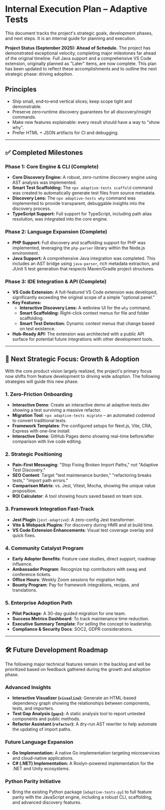 # Internal Execution Plan – Adaptive Tests

This document tracks the project's strategic goals, development phases, and next steps. It is an internal guide for planning and execution.

**Project Status (September 2025): Ahead of Schedule.** The project has demonstrated exceptional velocity, completing major milestones far ahead of the original timeline. Full Java support and a comprehensive VS Code extension, originally planned as "Later" items, are now complete. This plan has been updated to reflect these accomplishments and to outline the next strategic phase: driving adoption.

## Principles

- Ship small, end‑to‑end vertical slices; keep scope tight and demonstrable.
- Preserve zero‑runtime discovery guarantees for all discovery/insight commands.
- Make new features explainable: every result should have a way to "show why".
- Prefer HTML + JSON artifacts for CI and debugging.

---

## ✅ Completed Milestones

### Phase 1: Core Engine & CLI (Complete)

- **Core Discovery Engine:** A robust, zero-runtime discovery engine using AST analysis was implemented.
- **Smart Test Scaffolding:** The `npx adaptive-tests scaffold` command was created to automatically generate test files from source metadata.
- **Discovery Lens:** The `npx adaptive-tests why` command was implemented to provide transparent, debuggable insights into the discovery process.
- **TypeScript Support:** Full support for TypeScript, including path alias resolution, was integrated into the core engine.

### Phase 2: Language Expansion (Complete)

- **PHP Support:** Full discovery and scaffolding support for PHP was implemented, leveraging the `php-parser` library within the Node.js environment.
- **Java Support:** A comprehensive Java integration was completed. This includes an AST bridge using `java-parser`, rich metadata extraction, and JUnit 5 test generation that respects Maven/Gradle project structures.

### Phase 3: IDE Integration & API (Complete)

- **VS Code Extension:** A full-featured VS Code extension was developed, significantly exceeding the original scope of a simple "optional panel."
- **Key Features:**
  - **Interactive Discovery Lens:** A webview UI for the `why` command.
  - **Smart Scaffolding:** Right-click context menus for file and folder scaffolding.
  - **Smart Test Detection:** Dynamic context menus that change based on test existence.
- **Hub-Ready API:** The extension was architected with a public API surface for potential future integrations with other development tools.

---

## 🚀 Next Strategic Focus: Growth & Adoption

With the core product vision largely realized, the project's primary focus now shifts from feature development to driving wide adoption. The following strategies will guide this new phase.

### 1. Zero-Friction Onboarding

- **Interactive Demo**: Create an interactive demo at adaptive-tests.dev showing a test surviving a massive refactor.
- **Migration Tool**: `npx adaptive-tests migrate` – an automated codemod to convert traditional tests.
- **Framework Templates**: Pre-configured setups for Next.js, Vite, CRA, Express with one-line install.
- **Interactive Demo**: GitHub Pages demo showing real-time before/after comparison with live code editing.

### 2. Strategic Positioning

- **Pain-First Messaging**: "Stop Fixing Broken Import Paths," not "Adaptive Test Discovery."
- **SEO Content**: Target "test maintenance burden," "refactoring breaks tests," "import path errors."
- **Comparison Matrix**: vs. Jest, Vitest, Mocha, showing the unique value proposition.
- **ROI Calculator**: A tool showing hours saved based on team size.

### 3. Framework Integration Fast-Track

- **Jest Plugin** (`jest-adaptive`): A zero-config Jest transformer.
- **Vite & Webpack Plugins**: For discovery during HMR and at build time.
- **VS Code Extension Enhancements**: Visual test coverage overlay and quick fixes.

### 4. Community Catalyst Program

- **Early Adopter Benefits**: Feature case studies, direct support, roadmap influence.
- **Ambassador Program**: Recognize top contributors with swag and conference tickets.
- **Office Hours**: Weekly Zoom sessions for migration help.
- **Bounty Program**: Pay for framework integrations, recipes, and translations.

### 5. Enterprise Adoption Path

- **Pilot Package**: A 30-day guided migration for one team.
- **Success Metrics Dashboard**: To track maintenance time reduction.
- **Executive Summary Template**: For selling the concept to leadership.
- **Compliance & Security Docs**: SOC2, GDPR considerations.

---

## 🛠️ Future Development Roadmap

The following major technical features remain in the backlog and will be prioritized based on feedback gathered during the growth and adoption phase.

### Advanced Insights

- **Interactive Visualizer (`visualize`):** Generate an HTML-based dependency graph showing the relationships between components, tests, and importers.
- **Test Gap Analysis (`gaps`):** A static analysis tool to report untested components and public methods.
- **Refactor Assistant (`refactor`):** A dry-run AST rewriter to help automate the updating of import paths.

### Future Language Expansion

- **Go Implementation:** A native Go implementation targeting microservices and cloud-native applications.
- **C# (.NET) Implementation:** A Roslyn-powered implementation for the .NET and Unity ecosystems.

### Python Parity Initiative

- Bring the existing Python package (`adaptive-tests-py`) to full feature parity with the JavaScript engine, including a robust CLI, scaffolding, and advanced discovery features.
